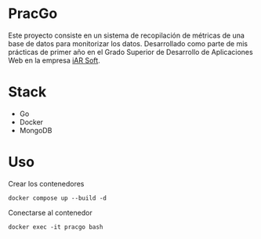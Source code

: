 # PracGo

Este proyecto consiste en un sistema de recopilación de métricas de una base de datos para monitorizar los datos. Desarrollado como parte de mis prácticas de primer año en el Grado Superior de Desarrollo de Aplicaciones Web en la empresa [iAR Soft](https://www.iar-soft.com/).

# Stack

- Go
- Docker
- MongoDB

# Uso

Crear los contenedores
```
docker compose up --build -d
```

Conectarse al contenedor
```
docker exec -it pracgo bash
```
